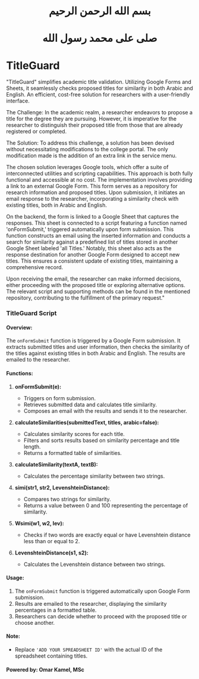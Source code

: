 # <p align="center">بسم الله الرحمن الرحيم</p>
# <p align="center">صلى على محمد رسول الله</p>


# TitleGuard
"TitleGuard" simplifies academic title validation. Utilizing Google Forms and Sheets, it seamlessly checks proposed titles for similarity in both Arabic and English. An efficient, cost-free solution for researchers with a user-friendly interface.

The Challenge:
In the academic realm, a researcher endeavors to propose a title for the degree they are pursuing. However, it is imperative for the researcher to distinguish their proposed title from those that are already registered or completed.

The Solution:
To address this challenge, a solution has been devised without necessitating modifications to the college portal. The only modification made is the addition of an extra link in the service menu.

The chosen solution leverages Google tools, which offer a suite of interconnected utilities and scripting capabilities. This approach is both fully functional and accessible at no cost. The implementation involves providing a link to an external Google Form. This form serves as a repository for research information and proposed titles. Upon submission, it initiates an email response to the researcher, incorporating a similarity check with existing titles, both in Arabic and English.

On the backend, the form is linked to a Google Sheet that captures the responses. This sheet is connected to a script featuring a function named 'onFormSubmit,' triggered automatically upon form submission. This function constructs an email using the inserted information and conducts a search for similarity against a predefined list of titles stored in another Google Sheet labeled 'all Titles.' Notably, this sheet also acts as the response destination for another Google Form designed to accept new titles. This ensures a consistent update of existing titles, maintaining a comprehensive record.

Upon receiving the email, the researcher can make informed decisions, either proceeding with the proposed title or exploring alternative options. The relevant script and supporting methods can be found in the mentioned repository, contributing to the fulfillment of the primary request."

### TitleGuard Script

#### Overview:

The `onFormSubmit` function is triggered by a Google Form submission. It extracts submitted titles and user information, then checks the similarity of the titles against existing titles in both Arabic and English. The results are emailed to the researcher.

#### Functions:

1. **onFormSubmit(e):**
   - Triggers on form submission.
   - Retrieves submitted data and calculates title similarity.
   - Composes an email with the results and sends it to the researcher.

2. **calculateSimilarities(submittedText, titles, arabic=false):**
   - Calculates similarity scores for each title.
   - Filters and sorts results based on similarity percentage and title length.
   - Returns a formatted table of similarities.

3. **calculateSimilarity(textA, textB):**
   - Calculates the percentage similarity between two strings.

4. **simi(str1, str2, LevenshteinDistance):**
   - Compares two strings for similarity.
   - Returns a value between 0 and 100 representing the percentage of similarity.

5. **Wsimi(w1, w2, lev):**
   - Checks if two words are exactly equal or have Levenshtein distance less than or equal to 2.

6. **LevenshteinDistance(s1, s2):**
   - Calculates the Levenshtein distance between two strings.

#### Usage:

1. The `onFormSubmit` function is triggered automatically upon Google Form submission.
2. Results are emailed to the researcher, displaying the similarity percentages in a formatted table.
3. Researchers can decide whether to proceed with the proposed title or choose another.

#### Note:

- Replace `'ADD YOUR SPREADSHEET ID'` with the actual ID of the spreadsheet containing titles.

#### Powered by: Omar Kamel, MSc

